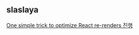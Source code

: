 <h2>slaslaya</h2><a href="https://www.notion.so/study66/21-08-27-One-simple-trick-to-optimize-React-re-renders-05e663e1370c4c76ac000d4381cf6ec4">One simple trick to optimize React re-renders 진행</a>